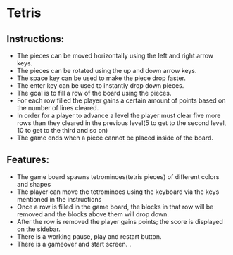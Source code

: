 # Tetris

## Instructions:
* The pieces can be moved horizontally using the left and right arrow keys.
* The pieces can be rotated using the up and down arrow keys.
* The space key can be used to make the piece drop faster.
* The enter key can be used to instantly drop down pieces.
* The goal is to fill a row of the board using the pieces.
* For each row filled the player gains a certain amount of points based on the number of lines cleared.
* In order for a player to advance a level the player must clear five more rows than they cleared in the previous level(5 to get to the second level, 10 to get to the third and so on)
* The game ends when a piece cannot be placed inside of the board.

## Features:
* The game board spawns tetrominoes(tetris pieces) of different colors and shapes
* The player can move the tetrominoes using the keyboard via the keys mentioned in the instructions
* Once a row is filled in the game board, the blocks in that row will be removed and the blocks above them will drop down.
* After the row is removed the player gains points; the score is  displayed on the sidebar.
* There is a working pause, play and restart button.
* There is a gameover and start screen.
.